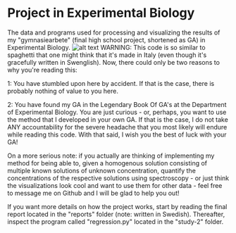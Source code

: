 # Project in Experimental Biology
The data and programs used for processing and visualizing the results of my "gymnasiearbete" (final high school project, shortened as GA) in Experimental Biology.
![alt text](https://github.com/HampSwe/ga-data-processing/blob/main/images/red_spectrum.png "Example 1")
WARNING: This code is so similar to spaghetti that one might think that it's made in Italy (even though it's gracefully written in Swenglish). Now, there could only be two reasons to why you're reading this:

1: You have stumbled upon here by accident. If that is the case, there is probably nothing of value to you here.

2: You have found my GA in the Legendary Book Of GA's at the Department of Experimental Biology. You are just curious - or, perhaps, you want to use the method that I developed in your own GA. If that is the case, I do not take ANY accountability for the severe headache that you most likely will endure while reading this code. With that said, I wish you the best of luck with your GA! 

On a more serious note: if you actually are thinking of implementing my method for being able to, given a homogenous solution consisting of multiple known solutions of unknown concentration, quantify the concentrations of the respective solutions using spectroscopy - or just think the visualizations look cool and want to use them for other data - feel free to message me on Github and I will be glad to help you out!

If you want more details on how the project works, start by reading the final report located in the "reports" folder (note: written in Swedish). Thereafter, inspect the program called "regression.py" located in the "study-2" folder.
